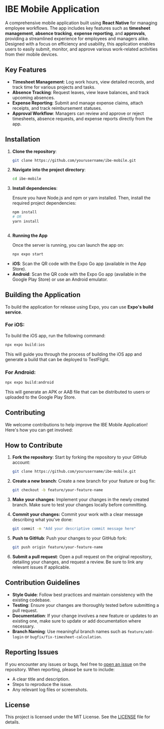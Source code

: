 # IBE Mobile Application

A comprehensive mobile application built using **React Native** for managing employee workflows. The app includes key features such as **timesheet management**, **absence tracking**, **expense reporting**, and **approvals**, providing a streamlined experience for employees and managers alike. Designed with a focus on efficiency and usability, this application enables users to easily submit, monitor, and approve various work-related activities from their mobile devices.

## Key Features
- **Timesheet Management**: Log work hours, view detailed records, and track time for various projects and tasks.
- **Absence Tracking**: Request leaves, view leave balances, and track upcoming absences.
- **Expense Reporting**: Submit and manage expense claims, attach receipts, and track reimbursement statuses.
- **Approval Workflow**: Managers can review and approve or reject timesheets, absence requests, and expense reports directly from the app.
  
## Installation

1. **Clone the repository**:
   
   ```bash
   git clone https://github.com/yourusername/ibe-mobile.git
   
2. **Navigate into the project directory**:
   
   ```bash
   cd ibe-mobile

4. **Install dependencies**:
   
   Ensure you have Node.js and npm or yarn installed. Then, install the required project dependencies:
   ```bash
   npm install
   # OR
   yarn install
  
4. **Running the App**

   Once the server is running, you can launch the app on:
   
   ```bash
   npx expo start
   ```

  - **iOS**: Scan the QR code with the Expo Go app (available in the App Store).
  - **Android**: Scan the QR code with the Expo Go app (available in the Google Play Store) or use an Android emulator.
    
## Building the Application

To build the application for release using Expo, you can use **Expo's build service**.

### For iOS:

To build the iOS app, run the following command:
```bash
npx expo build:ios
```

This will guide you through the process of building the iOS app and generate a build that can be deployed to TestFlight.

### For Android:

```bash
npx expo build:android
```

This will generate an APK or AAB file that can be distributed to users or uploaded to the Google Play Store.

## Contributing

We welcome contributions to help improve the IBE Mobile Application! Here's how you can get involved:

## How to Contribute

1. **Fork the repository**:
   Start by forking the repository to your GitHub account:

   ```bash
   git clone https://github.com/yourusername/ibe-mobile.git
   ```

2. **Create a new branch**:
   Create a new branch for your feature or bug fix:

   ```bash
   git checkout -b feature/your-feature-name
   ```
   
3. **Make your changes**:
   Implement your changes in the newly created branch. Make sure to test your changes locally before committing.

4. **Commit your changes:**
   Commit your work with a clear message describing what you’ve done:

   ```bash
   git commit -m "Add your descriptive commit message here"
   ```
   
5. **Push to GitHub**:
   Push your changes to your GitHub fork:

   ```bash
   git push origin feature/your-feature-name
   ```

6. **Submit a pull request**:
   Open a pull request on the original repository, detailing your changes, and request a review. Be sure to link any relevant issues if applicable.

## Contribution Guidelines

- **Style Guide**: Follow best practices and maintain consistency with the existing codebase.
- **Testing**: Ensure your changes are thoroughly tested before submitting a pull request.
- **Documentation**: If your change involves a new feature or updates to an existing one, make sure to update or add documentation where necessary.
- **Branch Naming**: Use meaningful branch names such as `feature/add-login` or `bugfix/fix-timesheet-calculation`.

## Reporting Issues

If you encounter any issues or bugs, feel free to [open an issue](https://github.com/yourusername/ibe-mobile/issues) on the repository. When reporting, please be sure to include:

- A clear title and description.
- Steps to reproduce the issue.
- Any relevant log files or screenshots.

## License

This project is licensed under the MIT License. See the [LICENSE](LICENSE) file for details.
